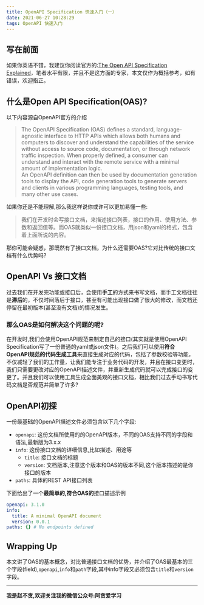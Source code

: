 ```yaml
---
title: OpenAPI Specification 快速入门（一）
date: 2021-06-27 10:28:29
tags: OpenAPI 快速入门
---
```

## 写在前面
如果你英语不错，我建议你阅读官方的:[The Open API Specification Explained](https://oai.github.io/Documentation/specification.html)，笔者水平有限，并且不是这方面的专家，本文仅作为概括参考，如有错误，欢迎指正。 
  
## 什么是Open API Specification(OAS)?
以下内容源自OpenAPI官方的介绍
> The OpenAPI Specification (OAS) defines a standard, language-agnostic interface to HTTP APIs which allows both humans and computers to discover and understand the capabilities of the service without access to source code, documentation, or through network traffic inspection. When properly defined, a consumer can understand and interact with the remote service with a minimal amount of implementation logic.  
> An OpenAPI definition can then be used by documentation generation tools to display the API, code generation tools to generate servers and clients in various programming languages, testing tools, and many other use cases.

如果你还是不能理解,那么我这样说你或许可以更加易懂一些:  

>我们在开发时会写接口文档，来描述接口列表，接口的作用、使用方法、参数和返回值等。而OAS就类似一份接口文档，用json和yaml的格式，包含着上面所说的内容。

那你可能会疑惑，那既然有了接口文档，为什么还需要OAS?它对比传统的接口文档有什么优势吗?

## OpenAPI Vs 接口文档
过去我们在开发完功能或接口后，会使用**手工**的方式来书写文档，而手工文档往往是**滞后**的，不仅时间落后于接口，甚至有可能出现接口做了很大的修改，而文档还停留在最初版本(甚至没有文档)的情况发生。

### 那么OAS是如何解决这个问题的呢?

在开发时,我们会使用OpenAPI规范来制定自己的接口(其实就是使用OpenAPI Specification写了一份普通的yaml或json文件)。之后我们可以使用**符合OpenAPI规范的代码生成工具**来直接生成对应的代码，包括了参数校验等功能，不仅减轻了我们的工作量，让我们能专注于业务代码的开发，并且在接口变更时，我们只需要更改对应的OpenAPI描述文件，并重新生成代码就可以完成接口的变更了。并且我们可以使用工具生成全面美观的接口文档，相比我们过去手动书写代码文档是否规范并简单了许多?

## OpenAPI初探
一份最基础的OpenAPI描述文件必须包含以下几个字段:  
  
 - `openapi`: 这份文档所使用的的OpenAPI版本，不同的OAS支持不同的字段和语法,最新版为3.x.x
 - `info`: 这份接口文档的详细信息,比如描述、用途等
    - `title`: 接口文档的标题
    - `version`: 文档版本,注意这个版本和OAS的版本不同,这个版本描述的是你接口的版本
 - `paths`: 具体的REST API接口列表
  

下面给出了一个**最简单的,符合OAS的**接口描述示例
```yaml
openapi: 3.1.0
info:
  title: A minimal OpenAPI document
  version: 0.0.1
paths: {} # No endpoints defined
```
  

## Wrapping Up
本文讲了OAS的基本概念，对比普通接口文档的优势，并介绍了OAS最基本的三个字段(field),`openapi`,`info`和`path`字段,其中info字段又必须包含`title`和`version`字段。  
  

<hr>
  

**我是赵不贪,欢迎关注我的微信公众号:阿贪爱学习**